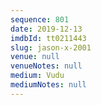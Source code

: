 ```yaml
---
sequence: 801
date: 2019-12-13
imdbId: tt0211443
slug: jason-x-2001
venue: null
venueNotes: null
medium: Vudu
mediumNotes: null
---
```

